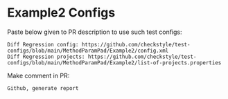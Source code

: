 # Example2 Configs
Paste below given to PR description to use such test configs:
```
Diff Regression config: https://github.com/checkstyle/test-configs/blob/main/MethodParamPad/Example2/config.xml
Diff Regression projects: https://github.com/checkstyle/test-configs/blob/main/MethodParamPad/Example2/list-of-projects.properties
```
Make comment in PR:
```
Github, generate report
```
